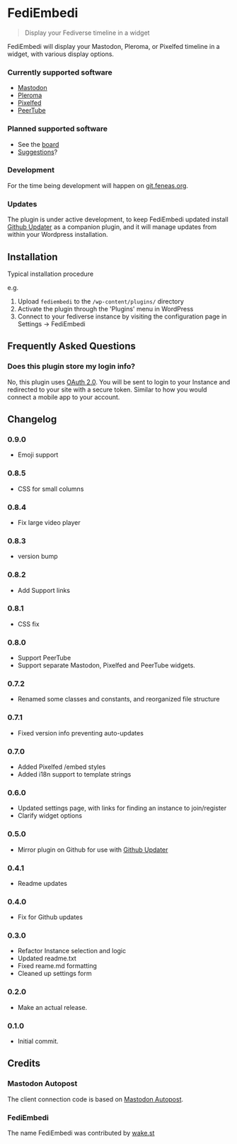 # FediEmbedi

>Display your Fediverse timeline in a widget

FediEmbedi will display your Mastodon, Pleroma, or Pixelfed timeline in a widget, with various display options.

### Currently supported software
* [Mastodon](http://joinmastodon.org/)
* [Pleroma](https://git.pleroma.social/pleroma)
* [Pixelfed](https://pixelfed.org/)
* [PeerTube](https://joinpeertube.org/)


### Planned supported software
* See the [board](https://git.feneas.org/mediaformat/fediembedi/-/boards)
* [Suggestions](https://git.feneas.org/mediaformat/fediembedi/issues)?


### Development

For the time being development will happen on [git.feneas.org](https://git.feneas.org/mediaformat/fediembedi).


### Updates

The plugin is under active development, to keep FediEmbedi updated install [Github Updater](https://github.com/afragen/github-updater) as a companion plugin, and it will manage updates from within your Wordpress installation.


## Installation

Typical installation procedure

e.g.

1. Upload `fediembedi` to the `/wp-content/plugins/` directory
1. Activate the plugin through the 'Plugins' menu in WordPress
1. Connect to your fediverse instance by visiting the configuration page in Settings -> FediEmbedi


## Frequently Asked Questions


### Does this plugin store my login info?

No, this plugin uses [OAuth 2.0](https://oauth.net/). You will be sent to login to your Instance
and redirected to your site with a secure token. Similar to how you would connect a mobile app to your account.


## Changelog

### 0.9.0
* Emoji support

### 0.8.5
* CSS for small columns

### 0.8.4
* Fix large video player

### 0.8.3
* version bump

### 0.8.2
* Add Support links

### 0.8.1
* CSS fix

### 0.8.0
* Support PeerTube
* Support separate Mastodon, Pixelfed and PeerTube widgets.

### 0.7.2
* Renamed some classes and constants, and reorganized file structure

### 0.7.1
* Fixed version info preventing auto-updates

### 0.7.0
* Added Pixelfed /embed styles
* Added i18n support to template strings

### 0.6.0
* Updated settings page, with links for finding an instance to join/register
* Clarify widget options

### 0.5.0
* Mirror plugin on Github for use with [Github Updater](https://github.com/afragen/github-updater)

### 0.4.1
* Readme updates

### 0.4.0
* Fix for Github updates

### 0.3.0
* Refactor Instance selection and logic
* Updated readme.txt
* Fixed reame.md formatting
* Cleaned up settings form

### 0.2.0
* Make an actual release.

### 0.1.0
* Initial commit.


## Credits


### Mastodon Autopost
The client connection code is based on [Mastodon Autopost](https://wordpress.org/plugins/autopost-to-mastodon/).

### FediEmbedi
The name FediEmbedi was contributed by [wake.st](https://wake.st/@liaizon)
